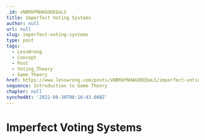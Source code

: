 ```yaml
---
_id: xNBRkPNHAGQ6EQaLS
title: Imperfect Voting Systems
author: null
url: null
slug: imperfect-voting-systems
type: post
tags:
  - LessWrong
  - Concept
  - Post
  - Voting_Theory
  - Game_Theory
href: https://www.lesswrong.com/posts/xNBRkPNHAGQ6EQaLS/imperfect-voting-systems
sequence: Introduction to Game Theory
chapter: null
synchedAt: '2022-08-30T08:16:43.008Z'
---
```

# Imperfect Voting Systems

